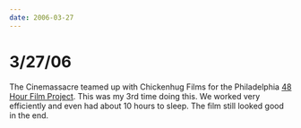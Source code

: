 ```yaml
---
date: 2006-03-27
---
```

# 3/27/06

The Cinemassacre teamed up with Chickenhug Films for the Philadelphia [48 Hour Film Project](https://web.archive.org/web/20070913235542/http://www.48hourfilm.com/). This was my 3rd time doing this. We worked very efficiently and even had about 10 hours to sleep. The film still looked good in the end.